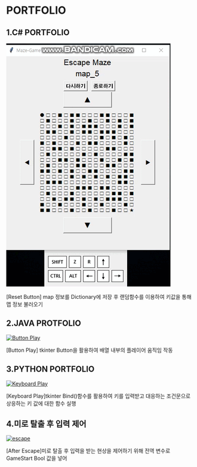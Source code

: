 <div align = left>
  <h1>PORTFOLIO</h1>  
  <h2>1.C# PORTFOLIO</h2>
  <div>
    <a href="https://github.com/seokho94/PORTFOLIO/blob/main/PythonProject/mazeGame/images/reset_button.gif"><img src = "https://github.com/seokho94/PORTFOLIO/blob/main/PythonProject/mazeGame/images/reset_button.gif" alt="Reset Button"></a>
  </div>
  
  <p>[Reset Button] map 정보를 Dictionary에 저장 후 랜덤함수를 이용하여 키값을 통해 맵 정보 불러오기</p>  
  <h2>2.JAVA PROTFOLIO</h2>
  <div>
    <a href="https://github.com/seokho94/PORTFOLIO/blob/main/PythonProject/mazeGame/images/button_play.gif"><img src = "https://github.com/seokho94/PORTFOLIO/blob/main/PythonProject/mazeGame/images/button_play.gif" alt="Button Play"></a>
  </div>
  
  <p>[Button Play] tkinter Button을 활용하여 배열 내부의 플레이어 움직임 작동</p>  
  <h2>3.PYTHON PORTFOLIO</h2>
  <div>
    <a href="https://github.com/seokho94/PORTFOLIO/blob/main/PythonProject/mazeGame/images/keyboard_play.gif"><img src = "https://github.com/seokho94/PORTFOLIO/blob/main/PythonProject/mazeGame/images/keyboard_play.gif" alt="Keyboard Play"></a>
  </div>  
  
  <p>[Keyboard Play]tkinter Bind()함수를 활용하여 키를 입력받고 대응하는 조건문으로 상응하는 키 값에 대한 함수 실행</p>  
  <h2>4.미로 탈출 후 입력 제어</h2>
  <div>
    <a href="https://github.com/seokho94/PORTFOLIO/blob/main/PythonProject/mazeGame/images/escape"><img src = "https://github.com/seokho94/PORTFOLIO/blob/main/PythonProject/mazeGame/images/escape.gif" alt="escape"></a>
  </div>
  
  <p>[After Escape]미로 탈출 후 입력을 받는 현상을 제어하기 위해 전역 변수로 GameStart Bool 값을 넣어 </p>  
</div>
